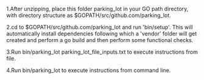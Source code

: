 1.After unzipping, place this folder parking_lot in your GO path directory, with directory structure as $GOPATH/src/github.com/parking_lot.

2.cd to $GOPATH/src/github.com/parking_lot and run 'bin/setup'.
   This will automatically install dependencies following which a 'vendor' folder will get created and perform a go build and then perform some functional checks.

3.Run bin/parking_lot parking_lot_file_inputs.txt to execute instructions from file.

4.Run bin/parking_lot to execute instructions from command line.